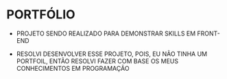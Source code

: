 # PORTFÓLIO
- PROJETO SENDO REALIZADO PARA DEMONSTRAR SKILLS EM FRONT-END
* RESOLVI DESENVOLVER ESSE PROJETO, POIS, EU NÃO TINHA UM PORTFOIL, ENTÃO RESOLVI FAZER COM BASE OS MEUS CONHECIMENTOS EM PROGRAMAÇÃO